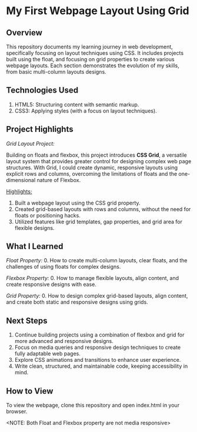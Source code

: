 
# My First Webpage Layout Using Grid


## Overview
  This repository documents my learning journey in web development, specifically focusing on layout techniques using CSS. It includes projects built using the float, and focusing on grid properties to create various webpage layouts. Each section demonstrates the evolution of my skills, from basic multi-column layouts designs.


## Technologies Used
1. HTML5: Structuring content with semantic markup.
2. CSS3: Applying styles (with a focus on layout techniques).


## Project Highlights

   *Grid Layout Project:*

Building on floats and flexbox, this project introduces **CSS Grid**, a versatile layout system that provides greater control for designing complex web page structures. With Grid, I could create dynamic, responsive layouts using explicit rows and columns, overcoming the limitations of floats and the one-dimensional nature of Flexbox.

<Highlights:>

1. Built a webpage layout using the CSS grid property.
2. Created grid-based layouts with rows and columns, without the need for floats or positioning hacks.
3. Utilized features like grid templates, gap properties, and grid area for flexible designs.


## What I Learned

 *Float  Property:* 
0. How to create multi-column layouts, clear floats, and the challenges of using floats for complex designs.

 *Flexbox  Property:* 
0. How to manage flexible layouts, align content, and create responsive designs with ease.

 *Grid  Property:* 
0. How to design complex grid-based layouts, align content, and create both static and responsive designs using grids.



## Next Steps
1. Continue building projects using a combination of flexbox and grid for more advanced and responsive designs.
2. Focus on media queries and responsive design techniques to create fully adaptable web pages.
3. Explore CSS animations and transitions to enhance user experience.
4. Write clean, structured, and maintainable code, keeping accessibility in mind.


## How to View
To view the webpage, clone this repository and open index.html in your browser.


<NOTE: Both Float and Flexbox property are not media responsive>